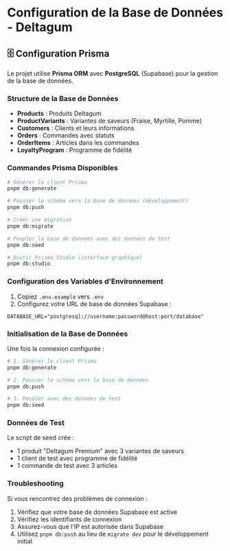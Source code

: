 # Configuration de la Base de Données - Deltagum

## 🗄️ Configuration Prisma

Le projet utilise **Prisma ORM** avec **PostgreSQL** (Supabase) pour la gestion de la base de données.

### Structure de la Base de Données

- **Products** : Produits Deltagum
- **ProductVariants** : Variantes de saveurs (Fraise, Myrtille, Pomme)
- **Customers** : Clients et leurs informations
- **Orders** : Commandes avec statuts
- **OrderItems** : Articles dans les commandes
- **LoyaltyProgram** : Programme de fidélité

### Commandes Prisma Disponibles

```bash
# Générer le client Prisma
pnpm db:generate

# Pousser le schéma vers la base de données (développement)
pnpm db:push

# Créer une migration
pnpm db:migrate

# Peupler la base de données avec des données de test
pnpm db:seed

# Ouvrir Prisma Studio (interface graphique)
pnpm db:studio
```

### Configuration des Variables d'Environnement

1. Copiez `.env.example` vers `.env`
2. Configurez votre URL de base de données Supabase :

```env
DATABASE_URL="postgresql://username:password@host:port/database"
```

### Initialisation de la Base de Données

Une fois la connexion configurée :

```bash
# 1. Générer le client Prisma
pnpm db:generate

# 2. Pousser le schéma vers la base de données
pnpm db:push

# 3. Peupler avec des données de test
pnpm db:seed
```

### Données de Test

Le script de seed crée :
- 1 produit "Deltagum Premium" avec 3 variantes de saveurs
- 1 client de test avec programme de fidélité
- 1 commande de test avec 3 articles

### Troubleshooting

Si vous rencontrez des problèmes de connexion :
1. Vérifiez que votre base de données Supabase est active
2. Vérifiez les identifiants de connexion
3. Assurez-vous que l'IP est autorisée dans Supabase
4. Utilisez `pnpm db:push` au lieu de `migrate dev` pour le développement initial
